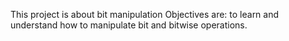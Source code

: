 This project is about bit manipulation
Objectives are:
 to learn and understand how to manipulate bit and bitwise operations.
